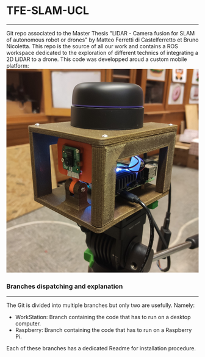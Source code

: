 # TFE-SLAM-UCL
---
 Git repo associated to the Master Thesis "LIDAR - Camera fusion for SLAM of autonomous robot or drones" by Matteo Ferretti di Castelferretto et Bruno Nicoletta. This repo is the source of all our work and contains a ROS workspace dedicated to the exploration of different technics of integrating a 2D LiDAR to a drone. This code was developped aroud a custom mobile platform: ![alt text](https://github.com/miniferretti/TFE-SLAM-UCL/blob/main/images/mobilePlat_crop.jpg)


### Branches dispatching and explanation
---
The Git is divided into multiple branches but only two are usefully. Namely: 
- WorkStation: Branch containing the code that has to run on a desktop computer.
- Raspberry: Branch containing the code that has to run on a Raspberry Pi. 

Each of these branches has a dedicated Readme for installation procedure. 

